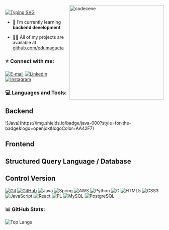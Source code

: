 <img align="right" width="300" src="https://i.pinimg.com/originals/61/71/81/6171819be4c31993357d758196c75701.gif" alt="codecene">

[![Typing SVG](https://readme-typing-svg.herokuapp.com?font=Josefin+Sans&weight=500&size=20&pause=600&color=AA42F7&width=435&lines=Welcome+to+my+GitHub!;Nice+to+meet+you%2C+my+name+is+Eduardo!;A+software+developer+student)](https://git.io/typing-svg)

- 🌱 I’m currently learning **backend development**

- 👨‍💻 All of my projects are available at [github.com/edumagueta](github.com/edumagueta)

<h3 align="left">⭐️ Connect with me:</h3>

[![E-mail](https://img.shields.io/badge/-Email-000?style=for-the-badge&logo=gmail&logoColor=AA42F7)](mailto:edumagueta@gmail.com)
[![LinkedIn](https://img.shields.io/badge/-LinkedIn-000?style=for-the-badge&logo=linkedin&logoColor=AA42F7)](https://www.linkedin.com/in/eduardo-magueta/)
[![Instagram](https://img.shields.io/badge/-Instagram-000?style=for-the-badge&logo=instagram&logoColor=AA42F7)](https://www.instagram.com/edumagueta/)

<h3 align="left">💻 Languages and Tools:</h3>

<h2 align="left"> Backend </h2>
![Java](https://img.shields.io/badge/java-000?style=for-the-badge&logo=openjdk&logoColor=AA42F7)

<h2 align="left"> Frontend </h2>

<h2 align="left"> Structured Query Language / Database </h2>

<h2 align="left"> Control Version </h2>

[![Git](https://img.shields.io/badge/Git-000?style=for-the-badge&logo=git&logoColor=AA42F7)](https://git-scm.com/doc)
[![GitHub](https://img.shields.io/badge/GitHub-000?style=for-the-badge&logo=github&logoColor=AA42F7)](https://docs.github.com/) 
![Java](https://img.shields.io/badge/java-000?style=for-the-badge&logo=openjdk&logoColor=AA42F7)
![Spring](https://img.shields.io/badge/Spring-000?style=for-the-badge&logo=spring&logoColor=AA42F7)
![AWS](https://img.shields.io/badge/aws-000?style=for-the-badge&logo=aws&logoColor=AA42F7)
![Python](https://img.shields.io/badge/python-000?style=for-the-badge&logo=python&logoColor=AA42F7)
![C](https://img.shields.io/badge/C-000?style=for-the-badge&logo=c&logoColor=AA42F7)
![HTML5](https://img.shields.io/badge/HTML5-000?style=for-the-badge&logo=html5&logoColor=AA42F7)
![CSS3](https://img.shields.io/badge/CSS3-000?style=for-the-badge&logo=css3&logoColor=AA42F7)
![JavaScript](https://img.shields.io/badge/JavaScript-000?style=for-the-badge&logo=javascript&logoColor=AA42F7)
![React](https://img.shields.io/badge/React-000?style=for-the-badge&logo=react&logoColor=AA42F7)
![PL](https://img.shields.io/badge/PL%2FSQL-000?style=for-the-badge&logo=oracle&logoColor=AA42F7)
![MySQL](https://img.shields.io/badge/MySQL-000?style=for-the-badge&logo=mysql&logoColor=AA42F7)
![PostgreSQL](https://img.shields.io/badge/PostgreSQL-000?style=for-the-badge&logo=postgresql&logoColor=AA42F7)

<h3 align="left">📊 GitHub Stats:</h3>

![Top Langs](https://github-readme-stats-git-masterrstaa-rickstaa.vercel.app/api/top-langs/?username=edumagueta&theme=transparent&bg_color=000&border_color=AA42F7&show_icons=true&icon_color=AA42F7&title_color=AA42F7&text_color=FFF)
